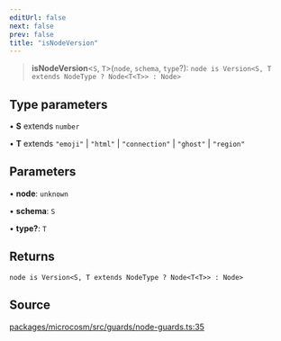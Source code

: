 ```yaml
---
editUrl: false
next: false
prev: false
title: "isNodeVersion"
---
```


> **isNodeVersion**\<`S`, `T`\>(`node`, `schema`, `type`?): `node is Version<S, T extends NodeType ? Node<T<T>> : Node>`

## Type parameters

• **S** extends `number`

• **T** extends `"emoji"` \| `"html"` \| `"connection"` \| `"ghost"` \| `"region"`

## Parameters

• **node**: `unknown`

• **schema**: `S`

• **type?**: `T`

## Returns

`node is Version<S, T extends NodeType ? Node<T<T>> : Node>`

## Source

[packages/microcosm/src/guards/node-guards.ts:35](https://github.com/nodenogg-in/alpha-p2p/blob/d3c0d0ee190bdee84f8272463e9c5efc8c84f42d/packages/microcosm/src/guards/node-guards.ts#L35)
